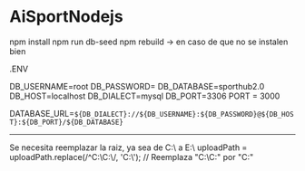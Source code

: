 # AiSportNodejs

npm install
npm run db-seed
npm rebuild     ->      en caso de que no se instalen bien

.ENV

DB_USERNAME=root
DB_PASSWORD=
DB_DATABASE=sporthub2.0
DB_HOST=localhost
DB_DIALECT=mysql
DB_PORT=3306
PORT = 3000

DATABASE_URL=`${DB_DIALECT}://${DB_USERNAME}:${DB_PASSWORD}@${DB_HOST}:${DB_PORT}/${DB_DATABASE}`

------------------------------------------------------
Se necesita reemplazar la raiz, ya sea de C:\\ a E:\\
uploadPath = uploadPath.replace(/^C:\\C:\\/, 'C:\\'); // Reemplaza "C:\C:\" por "C:\"
